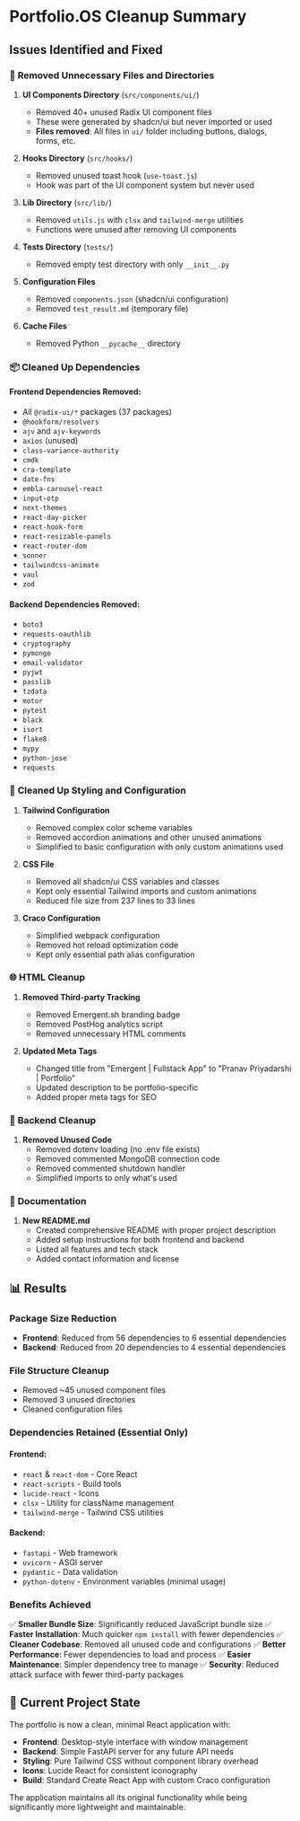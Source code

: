 # Portfolio.OS Cleanup Summary

## Issues Identified and Fixed

### 🧹 **Removed Unnecessary Files and Directories**

1. **UI Components Directory** (`src/components/ui/`)
   - Removed 40+ unused Radix UI component files
   - These were generated by shadcn/ui but never imported or used
   - **Files removed**: All files in `ui/` folder including buttons, dialogs, forms, etc.

2. **Hooks Directory** (`src/hooks/`)
   - Removed unused toast hook (`use-toast.js`)
   - Hook was part of the UI component system but never used

3. **Lib Directory** (`src/lib/`)
   - Removed `utils.js` with `clsx` and `tailwind-merge` utilities
   - Functions were unused after removing UI components

4. **Tests Directory** (`tests/`)
   - Removed empty test directory with only `__init__.py`

5. **Configuration Files**
   - Removed `components.json` (shadcn/ui configuration)
   - Removed `test_result.md` (temporary file)

6. **Cache Files**
   - Removed Python `__pycache__` directory

### 📦 **Cleaned Up Dependencies**

#### Frontend Dependencies Removed:
- All `@radix-ui/*` packages (37 packages)
- `@hookform/resolvers`
- `ajv` and `ajv-keywords`
- `axios` (unused)
- `class-variance-authority`
- `cmdk`
- `cra-template`
- `date-fns`
- `embla-carousel-react`
- `input-otp`
- `next-themes`
- `react-day-picker`
- `react-hook-form`
- `react-resizable-panels`
- `react-router-dom`
- `sonner`
- `tailwindcss-animate`
- `vaul`
- `zod`

#### Backend Dependencies Removed:
- `boto3`
- `requests-oauthlib`
- `cryptography`
- `pymongo`
- `email-validator`
- `pyjwt`
- `passlib`
- `tzdata`
- `motor`
- `pytest`
- `black`
- `isort`
- `flake8`
- `mypy`
- `python-jose`
- `requests`

### 🎨 **Cleaned Up Styling and Configuration**

1. **Tailwind Configuration**
   - Removed complex color scheme variables
   - Removed accordion animations and other unused animations
   - Simplified to basic configuration with only custom animations used

2. **CSS File**
   - Removed all shadcn/ui CSS variables and classes
   - Kept only essential Tailwind imports and custom animations
   - Reduced file size from 237 lines to 33 lines

3. **Craco Configuration**
   - Simplified webpack configuration
   - Removed hot reload optimization code
   - Kept only essential path alias configuration

### 🌐 **HTML Cleanup**

1. **Removed Third-party Tracking**
   - Removed Emergent.sh branding badge
   - Removed PostHog analytics script
   - Removed unnecessary HTML comments

2. **Updated Meta Tags**
   - Changed title from "Emergent | Fullstack App" to "Pranav Priyadarshi | Portfolio"
   - Updated description to be portfolio-specific
   - Added proper meta tags for SEO

### 🔧 **Backend Cleanup**

1. **Removed Unused Code**
   - Removed dotenv loading (no .env file exists)
   - Removed commented MongoDB connection code
   - Removed commented shutdown handler
   - Simplified imports to only what's used

### 📄 **Documentation**

1. **New README.md**
   - Created comprehensive README with proper project description
   - Added setup instructions for both frontend and backend
   - Listed all features and tech stack
   - Added contact information and license

## 📊 **Results**

### **Package Size Reduction**
- **Frontend**: Reduced from 56 dependencies to 6 essential dependencies
- **Backend**: Reduced from 20 dependencies to 4 essential dependencies

### **File Structure Cleanup**
- Removed ~45 unused component files
- Removed 3 unused directories
- Cleaned configuration files

### **Dependencies Retained (Essential Only)**

#### Frontend:
- `react` & `react-dom` - Core React
- `react-scripts` - Build tools
- `lucide-react` - Icons
- `clsx` - Utility for className management
- `tailwind-merge` - Tailwind CSS utilities

#### Backend:
- `fastapi` - Web framework
- `uvicorn` - ASGI server
- `pydantic` - Data validation
- `python-dotenv` - Environment variables (minimal usage)

### **Benefits Achieved**
✅ **Smaller Bundle Size**: Significantly reduced JavaScript bundle size
✅ **Faster Installation**: Much quicker `npm install` with fewer dependencies
✅ **Cleaner Codebase**: Removed all unused code and configurations
✅ **Better Performance**: Fewer dependencies to load and process
✅ **Easier Maintenance**: Simpler dependency tree to manage
✅ **Security**: Reduced attack surface with fewer third-party packages

## 🎯 **Current Project State**

The portfolio is now a clean, minimal React application with:
- **Frontend**: Desktop-style interface with window management
- **Backend**: Simple FastAPI server for any future API needs
- **Styling**: Pure Tailwind CSS without component library overhead
- **Icons**: Lucide React for consistent iconography
- **Build**: Standard Create React App with custom Craco configuration

The application maintains all its original functionality while being significantly more lightweight and maintainable.
